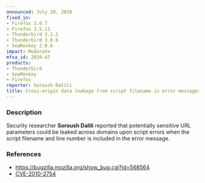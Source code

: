 ```yaml
---
announced: July 20, 2010
fixed_in:
- Firefox 3.6.7
- Firefox 3.5.11
- Thunderbird 3.1.1
- Thunderbird 3.0.6
- SeaMonkey 2.0.6
impact: Moderate
mfsa_id: 2010-47
products:
- Thunderbird
- SeaMonkey
- Firefox
reporter: Soroush Dalili
title: Cross-origin data leakage from script filename in error messages
---
```


<h3>Description</h3>

<p>Security researcher <strong>Soroush Dalili</strong> reported that
potentially sensitive URL parameters could be leaked across domains
upon script errors when the script filename and line number is
included in the error message.</p>

<h3>References</h3>

<ul>
  <li><a href="https://bugzilla.mozilla.org/show_bug.cgi?id=568564">https://bugzilla.mozilla.org/show_bug.cgi?id=568564</a></li>
  <li><a class="ex-ref" href="http://cve.mitre.org/cgi-bin/cvename.cgi?name=CVE-2010-2754">CVE-2010-2754</a></li>
</ul>




